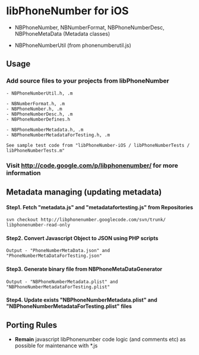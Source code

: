# libPhoneNumber for iOS

* NBPhoneNumber, NBNumberFormat, NBPhoneNumberDesc, NBPhoneMetaData (Metadata classes) 

* NBPhoneNumberUtil (from phonenumberutil.js)

## Usage
### Add source files to your projects from libPhoneNumber
    - NBPhoneNumberUtil.h, .m
    
    - NBNumberFormat.h, .m
    - NBPhoneNumber.h, .m
    - NBPhoneNumberDesc.h, .m
    - NBPhoneNumberDefines.h
    
    - NBPhoneNumberMetadata.h, .m
    - NBPhoneNumberMetadataForTesting.h, .m

    See sample test code from "libPhoneNumber-iOS / libPhoneNumberTests / libPhoneNumberTests.m"

### Visit http://code.google.com/p/libphonenumber/ for more information

## Metadata managing (updating metadata) 
#### Step1. Fetch "metadata.js" and "metadatafortesting.js" from Repositories
    svn checkout http://libphonenumber.googlecode.com/svn/trunk/ libphonenumber-read-only
      
#### Step2. Convert Javascript Object to JSON using PHP scripts 
    Output - "PhoneNumberMetaData.json" and "PhoneNumberMetaDataForTesting.json"

#### Step3. Generate binary file from NBPhoneMetaDataGenerator
    Output - "NBPhoneNumberMetadata.plist" and "NBPhoneNumberMetadataForTesting.plist"

#### Step4. Update exists "NBPhoneNumberMetadata.plist" and "NBPhoneNumberMetadataForTesting.plist" files

## Porting Rules
* **Remain** javascript libPhonenumber code logic (and comments etc) as possible for maintenance with *.js

